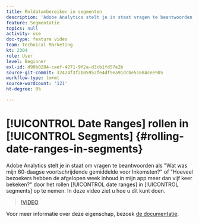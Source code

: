 ```yaml
---
title: Roldatumbereiken in segmenten
description: 'Adobe Analytics stelt je in staat vragen te beantwoorden als: Wat was mijn 60-daagse voortschrijdende gemiddelde voor de Inkomsten? of - Hoeveel bezoekers hebben de afgelopen week inhoud in mijn app meer dan vijf keer bekeken? door de roldatumbereiken in segmenten op te nemen. In deze video ziet u hoe u dit kunt doen.'
feature: Segmentatie
topics: null
activity: use
doc-type: feature video
team: Technical Marketing
kt: 2304
role: User
level: Beginner
exl-id: d90b0284-caef-4271-9f2a-d3cb1fd57e2b
source-git-commit: 32424f3f2b05952fe4df9ea91dcbe51684cee905
workflow-type: tm+mt
source-wordcount: '121'
ht-degree: 0%

---
```


# [!UICONTROL Date Ranges] rollen in [!UICONTROL Segments] {#rolling-date-ranges-in-segments}

Adobe Analytics stelt je in staat om vragen te beantwoorden als &quot;Wat was mijn 60-daagse voortschrijdende gemiddelde voor Inkomsten?&quot; of &quot;Hoeveel bezoekers hebben de afgelopen week inhoud in mijn app meer dan vijf keer bekeken?&quot; door het rollen [!UICONTROL date ranges] in [!UICONTROL segments] op te nemen. In deze video ziet u hoe u dit kunt doen.

>[!VIDEO](https://video.tv.adobe.com/v/25403/?quality=12)

Voor meer informatie over deze eigenschap, bezoek [de documentatie](https://marketing.adobe.com/resources/help/en_US/analytics/segment/index.html?f=seg_build_ui).
